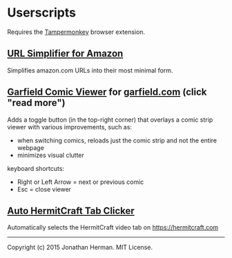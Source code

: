 # Userscripts

Requires the [Tampermonkey](http://tampermonkey.net) browser extension.

## **[URL Simplifier for Amazon](https://raw.githubusercontent.com/jonthesquirrel/userscripts/master/URLSimplifierForAmazon.user.js)**

Simplifies amazon.com URLs into their most minimal form.

## **[Garfield Comic Viewer](https://raw.githubusercontent.com/jonthesquirrel/userscripts/master/GarfieldComicViewer.user.js)** for [garfield.com](http://garfield.com) (click "read more")

Adds a toggle button (in the top-right corner) that overlays a comic strip viewer with various improvements, such as:

- when switching comics, reloads just the comic strip and not the entire webpage
- minimizes visual clutter

keyboard shortcuts:

- Right or Left Arrow = next or previous comic
- Esc = close viewer

## **[Auto HermitCraft Tab Clicker](https://raw.githubusercontent.com/jonthesquirrel/userscripts/master/AutoHermitCraftTabClicker.user.js)**

Automatically selects the HermitCraft video tab on https://hermitcraft.com
___

Copyright (c) 2015 Jonathan Herman. MIT License.

